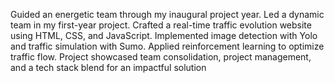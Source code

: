 Guided an energetic team through my inaugural project year. Led a dynamic team in my first-year project. Crafted a real-time traffic evolution website using HTML, CSS, and JavaScript. Implemented image detection with Yolo and traffic simulation with Sumo. Applied reinforcement learning to optimize traffic flow. Project showcased team consolidation, project management, and a tech stack blend for an impactful solution
